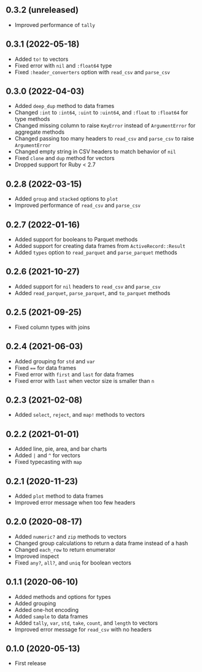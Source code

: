 ## 0.3.2 (unreleased)

- Improved performance of `tally`

## 0.3.1 (2022-05-18)

- Added `to!` to vectors
- Fixed error with `nil` and `:float64` type
- Fixed `:header_converters` option with `read_csv` and `parse_csv`

## 0.3.0 (2022-04-03)

- Added `deep_dup` method to data frames
- Changed `:int` to `:int64`, `:uint` to `:uint64`, and `:float` to `:float64` for type methods
- Changed missing column to raise `KeyError` instead of `ArgumentError` for aggregate methods
- Changed passing too many headers to `read_csv` and `parse_csv` to raise `ArgumentError`
- Changed empty string in CSV headers to match behavior of `nil`
- Fixed `clone` and `dup` method for vectors
- Dropped support for Ruby < 2.7

## 0.2.8 (2022-03-15)

- Added `group` and `stacked` options to `plot`
- Improved performance of `read_csv` and `parse_csv`

## 0.2.7 (2022-01-16)

- Added support for booleans to Parquet methods
- Added support for creating data frames from `ActiveRecord::Result`
- Added `types` option to `read_parquet` and `parse_parquet` methods

## 0.2.6 (2021-10-27)

- Added support for `nil` headers to `read_csv` and `parse_csv`
- Added `read_parquet`, `parse_parquet`, and `to_parquet` methods

## 0.2.5 (2021-09-25)

- Fixed column types with joins

## 0.2.4 (2021-06-03)

- Added grouping for `std` and `var`
- Fixed `==` for data frames
- Fixed error with `first` and `last` for data frames
- Fixed error with `last` when vector size is smaller than `n`

## 0.2.3 (2021-02-08)

- Added `select`, `reject`, and `map!` methods to vectors

## 0.2.2 (2021-01-01)

- Added line, pie, area, and bar charts
- Added `|` and `^` for vectors
- Fixed typecasting with `map`

## 0.2.1 (2020-11-23)

- Added `plot` method to data frames
- Improved error message when too few headers

## 0.2.0 (2020-08-17)

- Added `numeric?` and `zip` methods to vectors
- Changed group calculations to return a data frame instead of a hash
- Changed `each_row` to return enumerator
- Improved inspect
- Fixed `any?`, `all?`, and `uniq` for boolean vectors

## 0.1.1 (2020-06-10)

- Added methods and options for types
- Added grouping
- Added one-hot encoding
- Added `sample` to data frames
- Added `tally`, `var`, `std`, `take`, `count`, and `length` to vectors
- Improved error message for `read_csv` with no headers

## 0.1.0 (2020-05-13)

- First release
